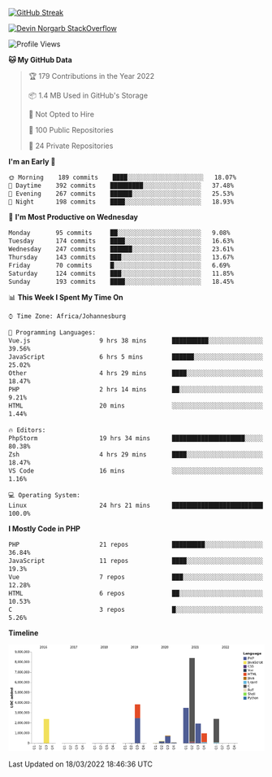 
[![GitHub Streak](http://github-readme-streak-stats.herokuapp.com?user=DevinNorgarb&date_format=M%20j%5B%2C%20Y%5D)](https://git.io/streak-stats)


[![Devin Norgarb StackOverflow](https://github-readme-stackoverflow.vercel.app/?userID=4993755)](https://stackoverflow.com/users/4993755/devin-norgarb)

<!--START_SECTION:waka-->
![Profile Views](http://img.shields.io/badge/Profile%20Views-3-blue)

**🐱 My GitHub Data** 

> 🏆 179 Contributions in the Year 2022
 > 
> 📦 1.4 MB Used in GitHub's Storage 
 > 
> 🚫 Not Opted to Hire
 > 
> 📜 100 Public Repositories 
 > 
> 🔑 24 Private Repositories  
 > 
**I'm an Early 🐤** 

```text
🌞 Morning    189 commits    ████░░░░░░░░░░░░░░░░░░░░░   18.07% 
🌆 Daytime    392 commits    █████████░░░░░░░░░░░░░░░░   37.48% 
🌃 Evening    267 commits    ██████░░░░░░░░░░░░░░░░░░░   25.53% 
🌙 Night      198 commits    ████░░░░░░░░░░░░░░░░░░░░░   18.93%

```
📅 **I'm Most Productive on Wednesday** 

```text
Monday       95 commits     ██░░░░░░░░░░░░░░░░░░░░░░░   9.08% 
Tuesday      174 commits    ████░░░░░░░░░░░░░░░░░░░░░   16.63% 
Wednesday    247 commits    ██████░░░░░░░░░░░░░░░░░░░   23.61% 
Thursday     143 commits    ███░░░░░░░░░░░░░░░░░░░░░░   13.67% 
Friday       70 commits     █░░░░░░░░░░░░░░░░░░░░░░░░   6.69% 
Saturday     124 commits    ███░░░░░░░░░░░░░░░░░░░░░░   11.85% 
Sunday       193 commits    ████░░░░░░░░░░░░░░░░░░░░░   18.45%

```


📊 **This Week I Spent My Time On** 

```text
⌚︎ Time Zone: Africa/Johannesburg

💬 Programming Languages: 
Vue.js                   9 hrs 38 mins       ██████████░░░░░░░░░░░░░░░   39.56% 
JavaScript               6 hrs 5 mins        ██████░░░░░░░░░░░░░░░░░░░   25.02% 
Other                    4 hrs 29 mins       ████░░░░░░░░░░░░░░░░░░░░░   18.47% 
PHP                      2 hrs 14 mins       ██░░░░░░░░░░░░░░░░░░░░░░░   9.21% 
HTML                     20 mins             ░░░░░░░░░░░░░░░░░░░░░░░░░   1.44%

🔥 Editors: 
PhpStorm                 19 hrs 34 mins      ████████████████████░░░░░   80.38% 
Zsh                      4 hrs 29 mins       ████░░░░░░░░░░░░░░░░░░░░░   18.47% 
VS Code                  16 mins             ░░░░░░░░░░░░░░░░░░░░░░░░░   1.16%

💻 Operating System: 
Linux                    24 hrs 21 mins      █████████████████████████   100.0%

```

**I Mostly Code in PHP** 

```text
PHP                      21 repos            █████████░░░░░░░░░░░░░░░░   36.84% 
JavaScript               11 repos            ████░░░░░░░░░░░░░░░░░░░░░   19.3% 
Vue                      7 repos             ███░░░░░░░░░░░░░░░░░░░░░░   12.28% 
HTML                     6 repos             ██░░░░░░░░░░░░░░░░░░░░░░░   10.53% 
C                        3 repos             █░░░░░░░░░░░░░░░░░░░░░░░░   5.26%

```


**Timeline**

![Chart not found](https://raw.githubusercontent.com/DevinNorgarb/DevinNorgarb/main/charts/bar_graph.png) 


 Last Updated on 18/03/2022 18:46:36 UTC
<!--END_SECTION:waka-->

